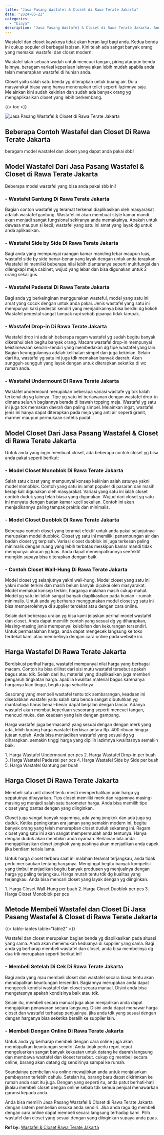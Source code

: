 ```yaml
---
title: "Jasa Pasang Wastafel & Closet di Rawa Terate Jakarta"
date: "2024-05-22"
categories: 
  - "biaya"
description: "Jasa Pasang Wastafel & Closet di Rawa Terate Jakarta. Anda bisa memilih Jasa Pasang Wastafel & Closet di Rawa Terate Jakarta dengan sistem pembelian sesuka a..."
---
```


Wastafel dan closet kayaknya tidak akan heran lagi bagi anda. Kedua benda ini cukup populer di berbagai lapisan. Kini telah ada sangat banyak orang yang memakai wastafel dan closet modern.

Wastafel ialah sebuah wadah untuk mencuci tangan, piring ataupun benda lainnya. beragam variasi keperluan lainnya akan lebih mudah apabila anda telah menerapkan wastafel di hunian anda.

Closet yaitu salah satu benda yg diterapkan untuk buang air. Dulu masyarakat biasa yang hanya menerapkan toilet seperti lazimnya saja. Melainkan kini sudah kekinian dan sudah ada banyak orang yg mengaplikasikan closet yang lebih berkembang.

{{< toc >}}

![Jasa Pasang Wastafel & Closet di Rawa Terate Jakarta](/images/wastafel-closet-murah60.png)

## Beberapa Contoh Wastafel dan Closet Di Rawa Terate Jakarta

beragam model wastafel dan closet yang dapat anda pakai sbb!

## Model Wastafel Dari Jasa Pasang Wastafel & Closet di Rawa Terate Jakarta

Beberapa model wastafel yang bisa anda pakai sbb ini!

### \- Wastafel Gantung Di Rawa Terate Jakarta

Bagian contoh wastafel yg teramat terkenal diaplikasikan oleh masyarakat adalah wastafel gantung. Wastafel ini akan membuat style kamar mandi akan menjadi sangat fungsional sekiranya anda memakainya. Apakah untuk dewasa maupun si kecil, wastafel yang satu ini amat yang layak dg untuk anda aplikasikan.

### \- Wastafel Side by Side Di Rawa Terate Jakarta

Bagi anda yang mempunyai ruangan kamar manding lebar maupun luas, wastafel side by side benar-benar yang layak dengan untuk anda terapkan. Wastafel ini memiliki beberapa nilai lebih diantaranya seperti multifungsi dan dilengkapi meja cabinet, wujud yang lebar dan bisa digunakan untuk 2 orang sekaligus.

### \- Wastafel Padestal Di Rawa Terate Jakarta

Bagi anda yg berkeinginan menggunakan wasteful, model yang satu ini amat yang cocok dengan untuk anda pakai. Jenis wastafel yang satu ini mempunyai kaki pedestal sendiri yang menjadikannya bisa berdiri dg kokoh. Wastafel pedestal sangat tampak rapi sebab pipanya tidak tampak.

### \- Wastafel Drop-in Di Rawa Terate Jakarta

Wastafel drop ini adalah beberapa ragam wastafel yg sudah begitu banyak diketahui oleh begitu banyak orang. Macam wastafel drop-in mempunyai keistimewaan sendiri-sendiri yang membedakan dg tipe wastafel yang lain. Bagian keunggulannya adalah kelihatan simpel dan juga kekinian. Selain dari itu, wastafel yg satu ini juga tdk memakan banyak daerah. Akan sungguh-sungguh yang layak dengan untuk diterapkan seketika di wc rumah anda.

### \- Wastafel Undermount Di Rawa Terate Jakarta

Wastafel undermount merupakan beberapa variasi wastafe yg tdk kalah terkenal dg yg lainnya. Tipe yg satu ini berlawanan dengan wastafel drop-in dimana seluruh bagiannya berada di bawah topping meja. Wastafel yg satu ini juga tdk memakan daerah dan paling simpel. Melainkan ingat, wastafel jenis ini hanya dapat diterapkan pada meja yang anti air seperti granit, marmer maupun permukaan sintetis padat.

## Model Closet Dari Jasa Pasang Wastafel & Closet di Rawa Terate Jakarta

Untuk anda yang ingin membuat closet, ada beberapa contoh closet yg bisa anda pakai seperti berikut:

### \- Model Closet Monoblok Di Rawa Terate Jakarta

Salah satu closet yang mempunyai konsep kekinian salah satunya yakni model monoblok. Contoh yang satu ini amat populer di pasaran dan masih kerap kali digunakan oleh masyarakat. Variasi yang satu ini ialah closet contoh duduk yang telah biasa yang digunakan. Wujud dari closet yg satu ini menyatu dengan badan kamar kecil sekalian. Contoh ini akan menjadikannya paling tampak praktis dan minimalis.

### \- Model Closet Duoblok Di Rawa Terate Jakarta

Beberapa contoh closet yang teramat efektif untuk anda pakai selanjutnya merupakan model duoblok. Closet yg satu ini memiliki penampungan air dan badan closet yg terpisah. Variasi closet duoblok ini juga terkesan paling minimalis dengan ruang yang lebih terbatas meskipun kamar mandi tidak mempunyai ukuran yg luas. Anda dapat menempatkannya seefektif mungkin supaya bisa diterapkan dengan baik.

### \- Contoh Closet Wall-Hung Di Rawa Terate Jakarta

Model closet yg selanjutnya yakni wall-hung. Model closet yang satu ini yakni model terkini dan masih belum banyak dipakai oleh masyarakat. Model memakai konsep terkini, harganya malahan masih cukup mahal. Model yg satu ini telah sangat banyak diaplikasikan pada hunian - rumah minimalis. Untuk anda yg berharap menggunakan model closet yg satu ini bisa memperolehnya di supplier terdekat atau dengan cara online.

Selain dari beberapa uraian yg bisa kami jelaskan perihal model wastafel dan closet. Anda dapat memilih contoh yang sesuai dg yg diharapkan, Masing-masing jenis mempunyai kelebihan dan kekurangan tersendiri. Untuk permasalahan harga, anda dapat mengecek langsung ke toko terdekat kami atau membelinya dengan cara online pada website ini.

## Harga Wastafel Di Rawa Terate Jakarta

Berdiskusi perihal harga, wastafel mempunyai nilai harga yang berbagai macam. Contoh itu bisa dilihat dari sisi mutu wastafel tersebut apakah bagus atau tdk. Selain dari itu, material yang diaplikasikan juga memberi pengaruh tingkatan harga. apabila kwalitas material bagus karenanya harganya kian tinggi, begitu juga sebaliknya.

Sesorang yang membeli wastafel tentu tdk sembarangan, keadaan ini disebabkan wastafel yaitu salah satu benda sangat dibutuhkan yg manfaatnya harus benar-benar dapat berjalan dengan lancar. Adanya wastafel akan membut keperluan seseorang seperti mencuci tangan, mencuci muka, dan keadaan yang lain dengan gampang.

Harga wastafel juga bermacam2 yang sesuai dengan dengan merk yang ada, lebih kurang harga wastafel berkisar antara Rp. 400 ribuan hingga jutaan rupiah. Anda bisa menjadikan wastafel yang sesuai dg yg diharapkan. semakin tinggi harga yang dipilih lazimnya kwalitasnya semakin baik.

1\. Harga Wastafel Undermount per pcs 2. Harga Wastafel Drop-in per buah 3. Harga Wastafel Padestal per pcs 4. Harga Wastafel Side by Side per buah 5. Harga Wastafel Gantung per buah

## Harga Closet Di Rawa Terate Jakarta

Membeli satu unit closet tentu mesti memperhatikan poin harga yg sepatutnya dibayarkan. Tips closet memiliki merk dan ragamnya masing-masing yg menjadi salah satu barometer harga. Anda bisa memilih tipe closet yang pantas dengan yang diinginkan.

Closet juga sangat banyak ragamnya, ada yang jongkok dan ada juga yg duduk. Ketika peningkatan era jaman yang semakin modern ini, begitu banyak orang yang telah menerapkan closet duduk sekarang ini. Ragam closet yang satu ini akan sangat mempermudah anda tentunya. Hanya dengan duduk akan membikin anda nyaman. Berlainan bila anda mengaplikasikan closet jongkok yang pastinya akan menjadikan anda capek jika berdiam terlalu lama.

Untuk harga closet terbaru saat ini malahan teramat terjangkau, anda tidak perlu merisaukan tentang harganya. Mengingat begitu banyak kompetisi yang timbul menjadikan begitu banyak produsen yg menjualnya dengan harga yg paling terjangkau. Harga murah tentu tdk dg kualitas yang terjangkau. Anda bisa mencari closet yang layak dengan yg diinginkan.

1\. Harga Closet Wall-Hung per buah 2. Harga Closet Duoblok per pcs 3. Harga Closet Monoblok per pcs

## Metode Membeli Wastafel dan Closet Di Jasa Pasang Wastafel & Closet di Rawa Terate Jakarta

{{< table-tables table="table2" >}}

Wastafel dan closet merupakan bagian benda yg diaplikasikan pada situasi yang sama. Anda akan menemukan keduanya di supplier yang sama. Bagi anda yg berharap membeli wastafel dan closet, anda bisa membelinya dg dua trik merupakan seperti berikut ini!

### \- Membeli Setelah Di Cek Di Rawa Terate Jakarta

Bagi anda yang mau membeli closet dan wastafel secara biasa tentu akan mendapatkan keuntungan tersendiri. Bagiannya merupakan anda dapat mengecek kondisi wastafel dan closet secara manual. Disini anda bisa mengetesnya apakah kondisinya baik atau tdk.

Selain itu, membeli secara manual juga akan menjadikan anda dapat mengajukan penawaran secara langsung. Disini anda dapat menawar harga closet dan wastafel terhadap penjualnya. jika anda tdk yang sesuai dengan dengan harganya bisa seketika beralih ke supplier lain.

### \- Membeli Dengan Online Di Rawa Terate Jakarta

Untuk anda yg berharap membeli dengan cara online juga akan mendapatkan keuntungan sendiri. Anda tidak perlu repot-repot mengeluarkan sangat banyak kekuatan untuk datang ke daerah langsung dan membawa wastafel dan kloset tersebut. cukup dg membeli secara online, barang akan datang dg sendirinya sampai ke rumah.

Seandainya pembelian via online mewajibkan anda untuk menjalankan pembayaran terlebih dahulu. Setelah itu, barang baru dapat dikirimkan ke rumah anda saat itu juga. Dengan yang seperti itu, anda patut berhati-hati jikalau membeli closet dengan online sebab tdk semua penjual menawarkan garansi kepada anda.

Anda bisa memilih Jasa Pasang Wastafel & Closet di Rawa Terate Jakarta dengan sistem pembelian sesuka anda sendiri. Jika anda ragu dg membeli dengan cara online dapat membeli secara langsung terhadap kami. Pilih wastafel dan closet yang sesuai dengan yang diinginkan supaya anda puas.

**Ref by:** [Wastafel & Closet Rawa Terate Jakarta](https://id.wikipedia.org/wiki/Wastafel)
